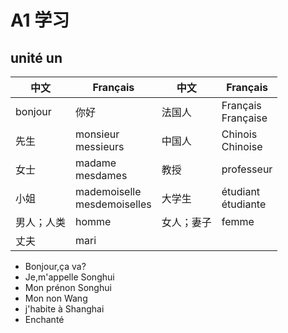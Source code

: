 <head>
  <script src="https://cdn.mathjax.org/mathjax/latest/MathJax.js?config=TeX-AMS-MML_HTMLorMML" type="text/javascript"></script>
  <script type="text/x-mathjax-config">
    MathJax.Hub.Config({
      tex2jax: {
      skipTags: ['script', 'noscript', 'style', 'textarea', 'pre'],
      inlineMath: [['$','$']]
      }
    });
  </script>
</head>

# A1 学习

## unité un

中文|Français|中文|Français
---|---|---|---
bonjour|你好|法国人|Français<br>Française
先生|monsieur<br>messieurs|中国人|Chinois<br>Chinoise
女士|madame<br>mesdames|教授|professeur
小姐|mademoiselle<br>mesdemoiselles|大学生|étudiant<br>étudiante
男人；人类|homme|女人；妻子|femme
丈夫|mari

- Bonjour,ça va?
- Je,m'appelle Songhui
- Mon prénon Songhui
- Mon non Wang
- j'habite à Shanghai
- Enchanté

